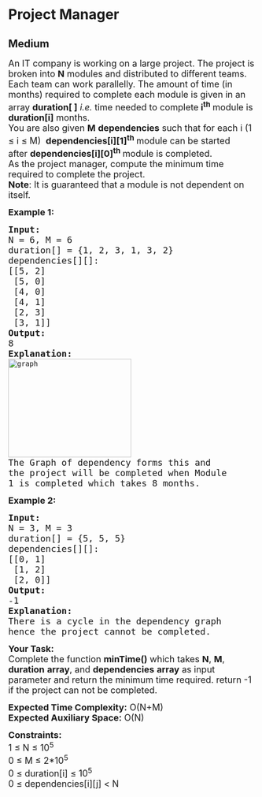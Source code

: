 # Project Manager
## Medium
<div class="problems_problem_content__Xm_eO"><p><span style="font-size:18px">An IT company is working on a large project. The project is broken into <strong>N</strong> modules and distributed to different teams. Each team can work parallelly. The amount of time (in months) required to complete each module is given in an array <strong>duration[ ]</strong>&nbsp;<em>i.e.</em> time needed to complete<strong> i<sup>th</sup>&nbsp;</strong>module is <strong>duration[i]</strong> months.&nbsp;<br>
You are also given&nbsp;<strong>M</strong> <strong>dependencies</strong>&nbsp;such that for each i (1 ≤ i ≤ M)&nbsp;&nbsp;<strong>dependencies[i][1]<sup>th</sup> </strong>module can be started after&nbsp;<strong>dependencies[i][0]<sup>th</sup> </strong>module is completed.<br>
As the project manager, compute the minimum time required to complete the project.<br>
<strong>Note</strong>: It is guaranteed that a module is not dependent on itself.</span></p>

<p><span style="font-size:18px"><strong>Example 1:</strong></span></p>

<pre><span style="font-size:18px"><strong>Input:</strong>
N = 6, M = 6
duration[] = {1, 2, 3, 1, 3, 2}
dependencies[][]:
[[5, 2]
 [5, 0]
 [4, 0]&nbsp;
 [4, 1]
 [2, 3]
 [3, 1]]
<strong>Output:</strong> 
8
<strong>Explanation: </strong>
</span><img alt="graph" src="https://media.geeksforgeeks.org/wp-content/cdn-uploads/graph.png" style="height:200px; width:250px">
<span style="font-size:18px">The Graph of dependency forms this and 
the project will be completed when Module 
1 is completed which takes 8 months.</span>
</pre>

<p><span style="font-size:18px"><strong>Example 2:</strong></span></p>

<pre><span style="font-size:18px"><strong>Input:</strong>
N = 3, M = 3
duration[] = {5, 5, 5}
dependencies[][]:
[[0, 1]
 [1, 2]
 [2, 0]]
<strong>Output:</strong> 
-1
<strong>Explanation: </strong>
There is a cycle in the dependency graph 
hence the project cannot be completed.</span>
</pre>

<p><span style="font-size:18px"><strong>Your Task:</strong><br>
Complete the function <strong>minTime()</strong> which takes <strong>N</strong>, <strong>M</strong>, <strong>duration</strong> <strong>array</strong>, and <strong>dependencies</strong> <strong>array</strong> as input parameter and return the minimum time required. return -1 if the project can not be completed.&nbsp;</span></p>

<p><span style="font-size:18px"><strong>Expected Time Complexity:</strong> O(N+M)<br>
<strong>Expected Auxiliary Space:</strong> O(N)</span></p>

<p><span style="font-size:18px"><strong>Constraints:</strong><br>
1 ≤&nbsp;N ≤&nbsp;10<sup>5</sup><br>
0 ≤&nbsp;M ≤&nbsp;2*10<sup>5</sup><br>
0 ≤&nbsp;duration[i] ≤&nbsp;10<sup>5</sup><br>
0 ≤&nbsp;dependencies[i][j]&nbsp;&lt;&nbsp;N</span></p>
</div>